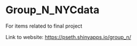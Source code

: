 # Group_N_NYCdata
For items related to final project

Link to website:
https://pseth.shinyapps.io/group_n/

